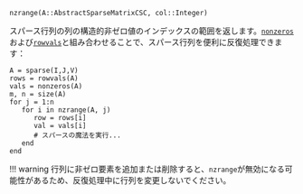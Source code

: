 ```
nzrange(A::AbstractSparseMatrixCSC, col::Integer)
```

スパース行列の列の構造的非ゼロ値のインデックスの範囲を返します。[`nonzeros`](@ref)および[`rowvals`](@ref)と組み合わせることで、スパース行列を便利に反復処理できます：

```
A = sparse(I,J,V)
rows = rowvals(A)
vals = nonzeros(A)
m, n = size(A)
for j = 1:n
   for i in nzrange(A, j)
      row = rows[i]
      val = vals[i]
      # スパースの魔法を実行...
   end
end
```

!!! warning
    行列に非ゼロ要素を追加または削除すると、`nzrange`が無効になる可能性があるため、反復処理中に行列を変更しないでください。


